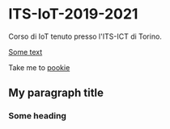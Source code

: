 # ITS-IoT-2019-2021
Corso di IoT tenuto presso l'ITS-ICT di Torino.

[Some text](#markdown-header-my-paragraph-title)

Take me to [pookie](#pookie)




## My paragraph title









### <a name="pookie"></a>Some heading



